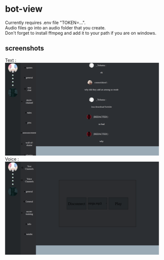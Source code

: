 # bot-view
Currently requires .env file "TOKEN=...".
<br />
Audio files go into an audio folder that you create.
<br />
Don't forget to install ffmpeg and add it to your path if you are on windows.
<br />
## screenshots

Text : 
![text screenshot](https://github.com/noah427/bot-view/blob/master/screenshots/text.png?raw=true)
<br />
Voice : 
![voice screenshot](https://github.com/noah427/bot-view/blob/master/screenshots/voice.png?raw=true)